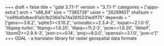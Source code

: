 +++
draft = false
title = "gdal 3.7.1-1"
version = "3.7.1-1"
categories = ['apps-extra']
arch = "x86_64"
size = "7385728"
usize = "26299651"
sha1sum = "ce8fbd0dbec61a1c1b236d7a74a3815231ed1f75"
depends = "['geos>=3.6.2', 'sqlite3>=3.10.2', 'unixodbc>=2.3.4-2', 'expat>=2.1.0-5', 'libjpeg-turbo', 'libpng>=1.6.20', 'libpq>=11.2-2', 'pcre>=1.6.20', 'libheif', 'libxml2>=2.9.4-3', 'json-c>=0.14', 'proj>=8.0.0', 'openssl>=3.1.0', 'json-c']"
+++
GDAL - a translator library for raster geospatial data formats
